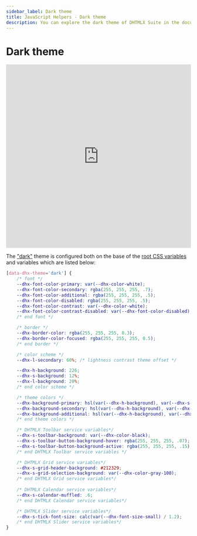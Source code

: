```yaml
---
sidebar_label: Dark theme
title: JavaScript Helpers - Dark theme
description: You can explore the dark theme of DHTMLX Suite in the documentation of the DHTMLX JavaScript UI library. Browse developer guides and API reference, try out code examples and live demos, and download a free 30-day evaluation version of DHTMLX Suite 7.
---
```


# Dark theme

<iframe src="https://snippet.dhtmlx.com/uz7zrdhy?mode=result" frameborder="0" class="snippet_iframe" width="100%" height="500"></iframe>

The ["dark"](themes.md#suite-themes) theme is configured both on the base of the [root CSS variables](themes/default_theme.md) and variables which are listed below:

~~~css
[data-dhx-theme='dark'] {
	/* font */
	--dhx-font-color-primary: var(--dhx-color-white);
	--dhx-font-color-secondary: rgba(255, 255, 255, .7);
	--dhx-font-color-additional: rgba(255, 255, 255, .5);
	--dhx-font-color-disabled: rgba(255, 255, 255, .5);
	--dhx-font-color-contrast: var(--dhx-color-white);
	--dhx-font-color-contrast-disabled: var(--dhx-font-color-disabled);
	/* end font */

	/* border */
	--dhx-border-color: rgba(255, 255, 255, 0.3);
	--dhx-border-color-focused: rgba(255, 255, 255, 0.5);
	/* end border */

	/* color scheme */
	--dhx-l-secondary: 60%; /* lightness contrast theme offset */

	--dhx-h-background: 226;
	--dhx-s-background: 12%;
	--dhx-l-background: 20%;
	/* end color scheme */

	/* theme colors */
	--dhx-background-primary: hsl(var(--dhx-h-background), var(--dhx-s-background), var(--dhx-l-background));
	--dhx-background-secondary: hsl(var(--dhx-h-background), var(--dhx-s-background), calc(var(--dhx-l-background) + 8%));
	--dhx-background-additional: hsl(var(--dhx-h-background), var(--dhx-s-background), calc(var(--dhx-l-background) + 12%));
	/* end theme colors */

	/* DHTMLX Toolbar service variables*/
	--dhx-s-toolbar-background: var(--dhx-color-black);
	--dhx-s-toolbar-button-background-hover: rgba(255, 255, 255, .07);
	--dhx-s-toolbar-button-background-active: rgba(255, 255, 255, .15);
	/* end DHTMLX Toolbar service variables */

	/* DHTMLX Grid service variables*/
	--dhx-s-grid-header-background: #212329;
	--dhx-s-grid-selection-background: var(--dhx-color-gray-100);
	/* end DHTMLX Grid service variables*/
	
	/* DHTMLX Calendar service variables*/
	--dhx-s-calendar-muffled: .6;
	/* end DHTMLX Calendar service variables*/

	/* DHTMLX Slider service variables*/
	--dhx-s-tick-font-size: calc(var(--dhx-font-size-small) / 1.2);
	/* end DHTMLX Slider service variables*/
}
~~~